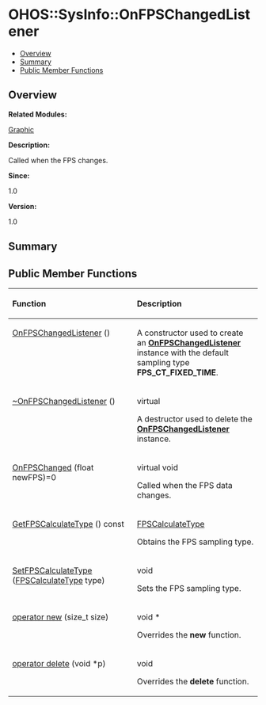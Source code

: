 # OHOS::SysInfo::OnFPSChangedListener<a name="EN-US_TOPIC_0000001055039550"></a>

-   [Overview](#section1472841716165635)
-   [Summary](#section1811819279165635)
-   [Public Member Functions](#pub-methods)

## **Overview**<a name="section1472841716165635"></a>

**Related Modules:**

[Graphic](graphic.md)

**Description:**

Called when the FPS changes. 

**Since:**

1.0

**Version:**

1.0

## **Summary**<a name="section1811819279165635"></a>

## Public Member Functions<a name="pub-methods"></a>

<a name="table881715049165635"></a>
<table><thead align="left"><tr id="row1651221046165635"><th class="cellrowborder" valign="top" width="50%" id="mcps1.1.3.1.1"><p id="p1208864102165635"><a name="p1208864102165635"></a><a name="p1208864102165635"></a>Function</p>
</th>
<th class="cellrowborder" valign="top" width="50%" id="mcps1.1.3.1.2"><p id="p866124300165635"><a name="p866124300165635"></a><a name="p866124300165635"></a>Description</p>
</th>
</tr>
</thead>
<tbody><tr id="row18002074165635"><td class="cellrowborder" valign="top" width="50%" headers="mcps1.1.3.1.1 "><p id="p597687520165635"><a name="p597687520165635"></a><a name="p597687520165635"></a><a href="graphic.md#ga3e24fe52ec7c4bf9fc9f5703982b3568">OnFPSChangedListener</a> ()</p>
</td>
<td class="cellrowborder" valign="top" width="50%" headers="mcps1.1.3.1.2 "><p id="p1446455123165635"><a name="p1446455123165635"></a><a name="p1446455123165635"></a> </p>
<p id="p500929347165635"><a name="p500929347165635"></a><a name="p500929347165635"></a>A constructor used to create an <strong id="b1090063599165635"><a name="b1090063599165635"></a><a name="b1090063599165635"></a><a href="ohos-sysinfo-onfpschangedlistener.md">OnFPSChangedListener</a></strong> instance with the default sampling type <strong id="b1342298277165635"><a name="b1342298277165635"></a><a name="b1342298277165635"></a>FPS_CT_FIXED_TIME</strong>. </p>
</td>
</tr>
<tr id="row1992580056165635"><td class="cellrowborder" valign="top" width="50%" headers="mcps1.1.3.1.1 "><p id="p642376327165635"><a name="p642376327165635"></a><a name="p642376327165635"></a><a href="graphic.md#ga4e103243c2fd1e2e5206262280f1b80c">~OnFPSChangedListener</a> ()</p>
</td>
<td class="cellrowborder" valign="top" width="50%" headers="mcps1.1.3.1.2 "><p id="p804862856165635"><a name="p804862856165635"></a><a name="p804862856165635"></a>virtual </p>
<p id="p201776535165635"><a name="p201776535165635"></a><a name="p201776535165635"></a>A destructor used to delete the <strong id="b102205462165635"><a name="b102205462165635"></a><a name="b102205462165635"></a><a href="ohos-sysinfo-onfpschangedlistener.md">OnFPSChangedListener</a></strong> instance. </p>
</td>
</tr>
<tr id="row1909727913165635"><td class="cellrowborder" valign="top" width="50%" headers="mcps1.1.3.1.1 "><p id="p1332904333165635"><a name="p1332904333165635"></a><a name="p1332904333165635"></a><a href="graphic.md#ga82a8426a18e30ff3e9d4d388c53b4af5">OnFPSChanged</a> (float newFPS)=0</p>
</td>
<td class="cellrowborder" valign="top" width="50%" headers="mcps1.1.3.1.2 "><p id="p1091069405165635"><a name="p1091069405165635"></a><a name="p1091069405165635"></a>virtual void </p>
<p id="p286778756165635"><a name="p286778756165635"></a><a name="p286778756165635"></a>Called when the FPS data changes. </p>
</td>
</tr>
<tr id="row1308129407165635"><td class="cellrowborder" valign="top" width="50%" headers="mcps1.1.3.1.1 "><p id="p41658950165635"><a name="p41658950165635"></a><a name="p41658950165635"></a><a href="graphic.md#gaf7c8d9a4d44cee2001ad0cd40c827c47">GetFPSCalculateType</a> () const</p>
</td>
<td class="cellrowborder" valign="top" width="50%" headers="mcps1.1.3.1.2 "><p id="p1237536866165635"><a name="p1237536866165635"></a><a name="p1237536866165635"></a><a href="graphic.md#ga75d850e3abff6c2f617b689a0cb9a3d1">FPSCalculateType</a> </p>
<p id="p1051681101165635"><a name="p1051681101165635"></a><a name="p1051681101165635"></a>Obtains the FPS sampling type. </p>
</td>
</tr>
<tr id="row1049071177165635"><td class="cellrowborder" valign="top" width="50%" headers="mcps1.1.3.1.1 "><p id="p1966294323165635"><a name="p1966294323165635"></a><a name="p1966294323165635"></a><a href="graphic.md#ga5eb3d62fce38f8d2fcf2a0a4560a3640">SetFPSCalculateType</a> (<a href="graphic.md#ga75d850e3abff6c2f617b689a0cb9a3d1">FPSCalculateType</a> type)</p>
</td>
<td class="cellrowborder" valign="top" width="50%" headers="mcps1.1.3.1.2 "><p id="p727363944165635"><a name="p727363944165635"></a><a name="p727363944165635"></a>void </p>
<p id="p485542014165635"><a name="p485542014165635"></a><a name="p485542014165635"></a>Sets the FPS sampling type. </p>
</td>
</tr>
<tr id="row176563050165635"><td class="cellrowborder" valign="top" width="50%" headers="mcps1.1.3.1.1 "><p id="p1067291101165635"><a name="p1067291101165635"></a><a name="p1067291101165635"></a><a href="graphic.md#ga4854963aa969ee20a6cd174a70f5cd23">operator new</a> (size_t size)</p>
</td>
<td class="cellrowborder" valign="top" width="50%" headers="mcps1.1.3.1.2 "><p id="p1920055867165635"><a name="p1920055867165635"></a><a name="p1920055867165635"></a>void * </p>
<p id="p1989670473165635"><a name="p1989670473165635"></a><a name="p1989670473165635"></a>Overrides the <strong id="b1304161583165635"><a name="b1304161583165635"></a><a name="b1304161583165635"></a>new</strong> function. </p>
</td>
</tr>
<tr id="row319199149165635"><td class="cellrowborder" valign="top" width="50%" headers="mcps1.1.3.1.1 "><p id="p1794406922165635"><a name="p1794406922165635"></a><a name="p1794406922165635"></a><a href="graphic.md#gadf1997a0f56ac2b220e7f0f8e8e0a6ef">operator delete</a> (void *p)</p>
</td>
<td class="cellrowborder" valign="top" width="50%" headers="mcps1.1.3.1.2 "><p id="p1464344798165635"><a name="p1464344798165635"></a><a name="p1464344798165635"></a>void </p>
<p id="p1971057423165635"><a name="p1971057423165635"></a><a name="p1971057423165635"></a>Overrides the <strong id="b118242098165635"><a name="b118242098165635"></a><a name="b118242098165635"></a>delete</strong> function. </p>
</td>
</tr>
</tbody>
</table>

